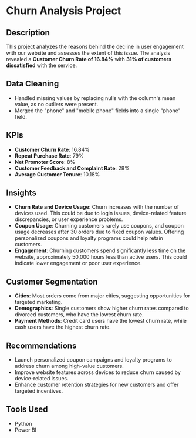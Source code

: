 # Churn Analysis Project

## Description
This project analyzes the reasons behind the decline in user engagement with our website and assesses the extent of this issue. The analysis revealed a **Customer Churn Rate of 16.84%** with **31% of customers dissatisfied** with the service.

## Data Cleaning
- Handled missing values by replacing nulls with the column's mean value, as no outliers were present.
- Merged the "phone" and "mobile phone" fields into a single "phone" field.

## KPIs
- **Customer Churn Rate**: 16.84%
- **Repeat Purchase Rate**: 79%
- **Net Promoter Score**: 8%
- **Customer Feedback and Complaint Rate**: 28%
- **Average Customer Tenure**: 10.18%

## Insights
- **Churn Rate and Device Usage**: Churn increases with the number of devices used. This could be due to login issues, device-related feature discrepancies, or user experience problems.
- **Coupon Usage**: Churning customers rarely use coupons, and coupon usage decreases after 30 orders due to fixed coupon values. Offering personalized coupons and loyalty programs could help retain customers.
- **Engagement**: Churning customers spend significantly less time on the website, approximately 50,000 hours less than active users. This could indicate lower engagement or poor user experience.

## Customer Segmentation
- **Cities**: Most orders come from major cities, suggesting opportunities for targeted marketing.
- **Demographics**: Single customers show higher churn rates compared to divorced customers, who have the lowest churn rate.
- **Payment Methods**: Credit card users have the lowest churn rate, while cash users have the highest churn rate.

## Recommendations
- Launch personalized coupon campaigns and loyalty programs to address churn among high-value customers.
- Improve website features across devices to reduce churn caused by device-related issues.
- Enhance customer retention strategies for new customers and offer targeted incentives.

## Tools Used
- Python
- Power BI
